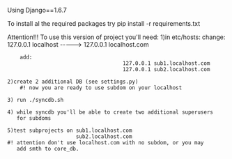 Using Django==1.6.7

To install al the required packages try pip install -r requirements.txt 

Attention!!!
To use this version of project you'll need:
	1)in etc/hosts:
		change:
			127.0.0.1   localhost -----> 127.0.0.1 localhost.com
		
		add:
										 127.0.0.1 sub1.localhost.com
										 127.0.0.1 sub2.localhost.com
	
	2)create 2 additional DB (see settings.py)
		#! now you are ready to use subdom on your localhost

	3) run ./syncdb.sh	
	
	4) while syncdb you'll be able to create two additional superusers
	   for subdoms
	
	5)test subprojects on sub1.localhost.com
	  					  sub2.localhost.com
	#! attention don't use localhost.com with no subdom, or you may
	   add smth to core_db.

